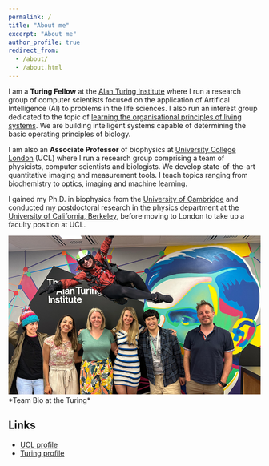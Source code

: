 ```yaml
---
permalink: /
title: "About me"
excerpt: "About me"
author_profile: true
redirect_from:
  - /about/
  - /about.html
---
```


I am a **Turing Fellow** at the [Alan Turing Institute](https://www.turing.ac.uk) where I run a research group of computer scientists focused on the application of Artifical Intelligence (AI) to problems in the life sciences. I also run an interest group dedicated to the topic of [learning the organisational principles of living systems](https://www.turing.ac.uk/research/interest-groups/learning-organisational-principles-living-systems). We are building intelligent systems capable of determining the basic operating principles of biology.

I am also an **Associate Professor** of biophysics at [University College London](https://www.ucl.ac.uk) (UCL) where I run a research group comprising  a team of physicists, computer scientists and biologists. We develop state-of-the-art quantitative imaging and measurement tools. I teach topics ranging from biochemistry to optics, imaging and machine learning.

I gained my Ph.D. in biophysics from the [University of Cambridge](https://www.cam.ac.uk) and conducted my postdoctoral research in the physics department at the [University of California, Berkeley](https://www.berkeley.edu), before moving to London to take up a faculty position at UCL.

<img src="/images/team.png" alt="Photo of team Bio at the Turing"/>  
*Team Bio at the Turing*


Links
-----
* [UCL profile](https://iris.ucl.ac.uk/iris/browse/profile?upi=ARLOW07)
* [Turing profile](https://www.turing.ac.uk/people/turing-fellows/alan-lowe)

